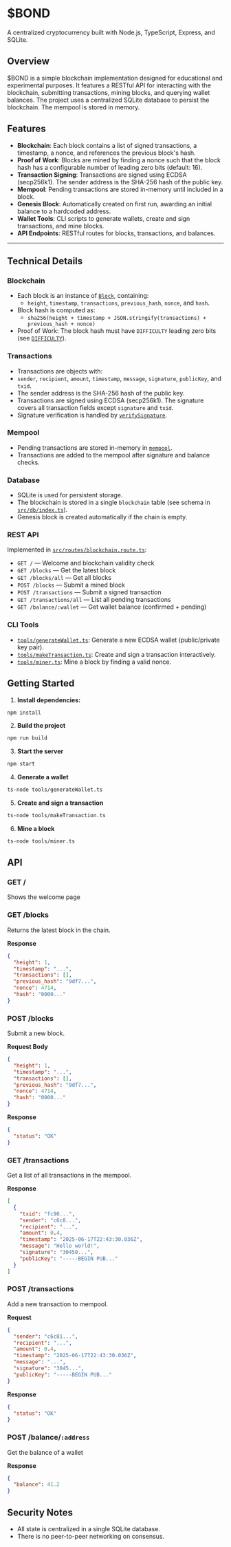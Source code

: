 # $BOND

A centralized cryptocurrency built with Node.js, TypeScript, Express, and SQLite.

## Overview

$BOND is a simple blockchain implementation designed for educational and experimental purposes. It features a RESTful API for interacting with the blockchain, submitting transactions, mining blocks, and querying wallet balances. The project uses a centralized SQLite database to persist the blockchain. The mempool is stored in memory.

## Features

- **Blockchain**: Each block contains a list of signed transactions, a timestamp, a nonce, and references the previous block's hash.
- **Proof of Work**: Blocks are mined by finding a nonce such that the block hash has a configurable number of leading zero bits (default: 16).
- **Transaction Signing**: Transactions are signed using ECDSA (secp256k1). The sender address is the SHA-256 hash of the public key.
- **Mempool**: Pending transactions are stored in-memory until included in a block.
- **Genesis Block**: Automatically created on first run, awarding an initial balance to a hardcoded address.
- **Wallet Tools**: CLI scripts to generate wallets, create and sign transactions, and mine blocks.
- **API Endpoints**: RESTful routes for blocks, transactions, and balances.

---

## Technical Details

### Blockchain

- Each block is an instance of [`Block`](src/blockchain/block.ts), containing:
  - `height`, `timestamp`, `transactions`, `previous_hash`, `nonce`, and `hash`.
- Block hash is computed as:
	- `sha256(height + timestamp + JSON.stringify(transactions) + previous_hash + nonce)`
- Proof of Work: The block hash must have `DIFFICULTY` leading zero bits (see [`DIFFICULTY`](src/blockchain/index.ts)).

### Transactions

- Transactions are objects with:
- `sender`, `recipient`, `amount`, `timestamp`, `message`, `signature`, `publicKey`, and `txid`.
- The sender address is the SHA-256 hash of the public key.
- Transactions are signed using ECDSA (secp256k1). The signature covers all transaction fields except `signature` and `txid`.
- Signature verification is handled by [`verifySignature`](src/utils/crypto.util.ts).

### Mempool

- Pending transactions are stored in-memory in [`mempool`](src/blockchain/mempool.ts).
- Transactions are added to the mempool after signature and balance checks.

### Database

- SQLite is used for persistent storage.
- The blockchain is stored in a single `blockchain` table (see schema in [`src/db/index.ts`](src/db/index.ts)).
- Genesis block is created automatically if the chain is empty.

### REST API

Implemented in [`src/routes/blockchain.route.ts`](src/routes/blockchain.route.ts):

- `GET /` — Welcome and blockchain validity check
- `GET /blocks` — Get the latest block
- `GET /blocks/all` — Get all blocks
- `POST /blocks` — Submit a mined block
- `POST /transactions` — Submit a signed transaction
- `GET /transactions/all` — List all pending transactions
- `GET /balance/:wallet` — Get wallet balance (confirmed + pending)

### CLI Tools

- [`tools/generateWallet.ts`](tools/generateWallet.ts): Generate a new ECDSA wallet (public/private key pair).
- [`tools/makeTransaction.ts`](tools/makeTransaction.ts): Create and sign a transaction interactively.
- [`tools/miner.ts`](tools/miner.ts): Mine a block by finding a valid nonce.

## Getting Started

1. **Install dependencies:**
 ```sh
npm install
 ```

2. **Build the project**
```sh
npm run build
```

3. **Start the server**
```sh
npm start
```

4. **Generate a wallet**
```sh
ts-node tools/generateWallet.ts
```

5. **Create and sign a transaction**
```sh
ts-node tools/makeTransaction.ts
```

6. **Mine a block**
```sh
ts-node tools/miner.ts
```

## API

### GET /

Shows the welcome page

### GET /blocks

Returns the latest block in the chain.

**Response**
```json
{
  "height": 1,
  "timestamp": "...",
  "transactions": [],
  "previous_hash": "9df7...",
  "nonce": 4714,
  "hash": "0000..."
}
```

### POST /blocks

Submit a new block.

**Request Body**
```json
{
  "height": 1,
  "timestamp": "...",
  "transactions": [],
  "previous_hash": "9df7...",
  "nonce": 4714,
  "hash": "0000..."
}
```

**Response**
```json
{
  "status": "OK"
}
```

### GET /transactions

Get a list of all transactions in the mempool.

**Response**
```json
[
  {
    "txid": "fc90...",
    "sender": "c6c8...",
    "recipient": "...",
    "amount": 0.4,
    "timestamp": "2025-06-17T22:43:30.036Z",
    "message": "Hello world!",
    "signature": "30450...",
    "publicKey": "-----BEGIN PUB..."
  }
]
```

### POST /transactions

Add a new transaction to mempool.

**Request**
```json
{
  "sender": "c6c81...",
  "recipient": "...",
  "amount": 0.4,
  "timestamp": "2025-06-17T22:43:30.036Z",
  "message": "...",
  "signature": "3045...",
  "publicKey": "-----BEGIN PUB..."
}
```

**Response**
```json
{
  "status": "OK"
}
```

### POST /balance/`:address`

Get the balance of a wallet

**Response**
```json
{
  "balance": 41.2
}
```

## Security Notes
- All state is centralized in a single SQLite database.
- There is no peer-to-peer networking on consensus.